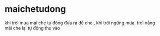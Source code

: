 # maichetudong
khi trời mưa mái che tự động đưa ra để che , khi trời ngừng mưa, trời nắng mái che lại tự động thu  vào
